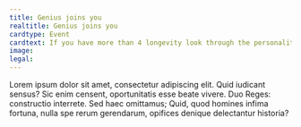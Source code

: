 ```yaml
---
title: Genius joins you
realtitle: Genius joins you
cardtype: Event
cardtext: If you have more than 4 longevity look through the personality deck until you reach a ‘genius’ of any type, they join you for free, but need to be sustained. Shuffle the cards you saw until reaching the genius back into the deck.
image: 
legal: 
---
```

Lorem ipsum dolor sit amet, consectetur adipiscing elit. Quid iudicant sensus? Sic enim censent, oportunitatis esse beate vivere. Duo Reges: constructio interrete. Sed haec omittamus; Quid, quod homines infima fortuna, nulla spe rerum gerendarum, opifices denique delectantur historia?
